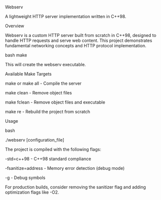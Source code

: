 Webserv

A lightweight HTTP server implementation written in C++98.

Overview

Webserv is a custom HTTP server built from scratch in C++98, designed to handle HTTP requests and serve web content. This project demonstrates fundamental networking concepts and HTTP protocol implementation.

bash
make

This will create the webserv executable.

Available Make Targets

make or make all - Compile the server

make clean - Remove object files

make fclean - Remove object files and executable

make re - Rebuild the project from scratch

Usage

bash

./webserv [configuration_file]

The project is compiled with the following flags:

-std=c++98 - C++98 standard compliance

-fsanitize=address - Memory error detection (debug mode)

-g - Debug symbols

For production builds, consider removing the sanitizer flag and adding optimization flags like -O2.
